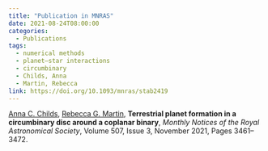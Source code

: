 ```yaml
---
title: "Publication in MNRAS"
date: 2021-08-24T08:00:00
categories:
  - Publications
tags:
  - numerical methods
  - planet–star interactions
  - circumbinary
  - Childs, Anna
  - Martin, Rebecca
link: https://doi.org/10.1093/mnras/stab2419
---
```


[Anna C. Childs](/team/childs-anna), [Rebecca G. Martin](/team/martin-rebecca), **Terrestrial planet formation in a circumbinary disc around a coplanar binary**, *Monthly Notices of the Royal Astronomical Society*, Volume 507, Issue 3, November 2021, Pages 3461–3472.
